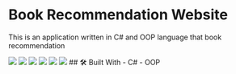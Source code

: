 # Book Recommendation Website

This is an application written in C# and OOP language that book recommendation 

<image src ="https://github.com/rabia22ozturk/ayisigi_otel/blob/master/ayisigi_anasayfa.png">
<image src ="https://github.com/rabia22ozturk/ayisigi_otel/blob/master/admingiris.png">
<image src ="https://github.com/rabia22ozturk/ayisigi_otel/blob/master/odalar.png">
<image src ="https://github.com/rabia22ozturk/ayisigi_otel/blob/master/musterikayit.png">
<image src ="https://github.com/rabia22ozturk/ayisigi_otel/blob/master/admingiris.png">
<image src ="https://github.com/rabia22ozturk/ayisigi_otel/blob/master/admingiris.png">
## 🛠️ Built With
- C#
- OOP

